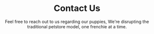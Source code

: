---
title: Contact Us
layout: full
width: small
section: normal
navbar:
  sticky: true
  scroll_up: true
  animation: true
  transparent: true
  transparent_color: dark
description: Contact Ethical Frenchie for a frenchie breeder near you
subtitle: Feel free to reach out to us regarding our puppies, We're disrupting the traditional petstore model, one frenchie at a time.
extraseocontactus: true
pipedrive: true
permalink: /contact-us/
extraseocontactus: true
chat: false
applechat: true
hubspotneeded: true
podium: false
contact: true
---